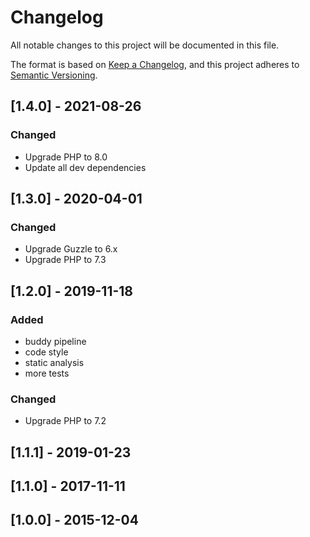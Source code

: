 # Changelog

All notable changes to this project will be documented in this file.

The format is based on [Keep a Changelog](https://keepachangelog.com/en/1.0.0/),
and this project adheres to [Semantic Versioning](https://semver.org/spec/v2.0.0.html).

## [1.4.0] - 2021-08-26

### Changed
- Upgrade PHP to 8.0
- Update all dev dependencies

## [1.3.0] - 2020-04-01

### Changed
- Upgrade Guzzle to 6.x
- Upgrade PHP to 7.3

## [1.2.0] - 2019-11-18

### Added
- buddy pipeline
- code style
- static analysis
- more tests

### Changed
- Upgrade PHP to 7.2 

## [1.1.1] - 2019-01-23

## [1.1.0] - 2017-11-11

## [1.0.0] - 2015-12-04
